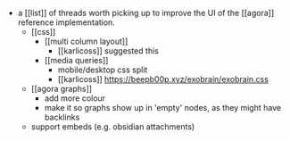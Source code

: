 - a [[list]] of threads worth picking up to improve the UI of the [[agora]] reference implementation.
	- [[css]]
		- [[multi column layout]]
			- [[karlicoss]] suggested this
		- [[media queries]]
			- mobile/desktop css split
			- [[karlicoss]] https://beepb00p.xyz/exobrain/exobrain.css
	- [[agora graphs]]
		- add more colour
		- make it so graphs show up in 'empty' nodes, as they might have backlinks
	- support embeds (e.g. obsidian attachments)